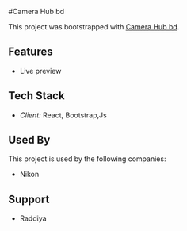 #Camera Hub bd

This project was bootstrapped with [Camera Hub bd](https://github.com/facebook/create-react-app).

## Features

- Live preview

## Tech Stack

- *Client:* React, Bootstrap,Js

## Used By

This project is used by the following companies:

- Nikon

## Support
- Raddiya 